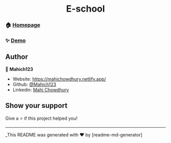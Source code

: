 <h1 align="center">E-school</h1>



### 🏠 [Homepage](https://github.com/Mahich123/e-school)

### ✨ [Demo](https://e-schol.netlify.app/)


## Author

👤 **Mahich123**

* Website: https://mahichowdhury.netlify.app/
* Github: [@Mahich123](https://github.com/Mahich123)
* Linkedin: [Mahi Chowdhury](https://www.linkedin.com/in/mahi-chowdhury/)

## Show your support

Give a ⭐️ if this project helped you!

***
_This README was generated with ❤️ by [readme-md-generator]
